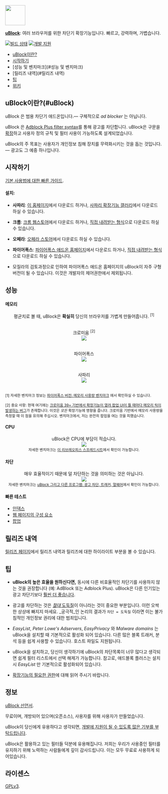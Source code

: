 <a href = "https://chrismatic.io/ublock/">
<img  src="https://raw.githubusercontent.com/chrisaljoudi/uBlock/master/doc/img/gh-header.png"
      height="64">
</a>

[**uBlock**](https://chrismatic.io/ublock/): 여러 브라우저를 위한 차단기 확장기능입니다. 빠르고, 강력하며, 가볍습니다.

[![빌드 상태](https://travis-ci.org/chrisaljoudi/uBlock.svg?branch=master)](https://travis-ci.org/chrisaljoudi/uBlock) [![개발 지원](https://chrismatic.io/oncedonate.svg)](https://chrismatic.io/donate)


* [uBlock이란?](#uBlock)
* [시작하기](#시작하기)
* [성능 및 벤치마크](#성능 및 벤치마크)
* [릴리즈 내역](#릴리즈 내역)
* [팁](#팁)
* [위키](https://github.com/chrisaljoudi/uBlock/wiki)

## uBlock이란?(#uBlock)

uBlock 은 범용 차단기 애드온입니다.— 구체적으로 *ad blocker* 는 아닙니다.

uBlock 은 [Adblock Plus filter syntax](https://adblockplus.org/en/filters)를 통해 광고를 차단합니다. uBlock은 구문을 [확장](https://github.com/chrisaljoudi/uBlock/wiki/Filter-syntax-extensions)하고 사용자 정의 규칙 및 필터 사용이 가능하도록 설계되었습니다.

uBlock의 주 목표는 사용자가 개인정보 침해 장치를 무력화시키는 것을 돕는 것입니다. — 광고도 그 예중 하나입니다.

## 시작하기

[기본 사용법에 대한 빠른 가이드](https://github.com/chrisaljoudi/uBlock/wiki/Quick-guide:-popup-user-interface).

#### 설치:

* **사파리**: [이 홈페이지](https://chrismatic.io/ublock/safari/)에서 다운로드 하거나, [사파리 확장기능 갤러리](https://extensions.apple.com/details/?id=net.chrisaljoudi.uBlock-96G4BAKDQ9)에서 다운로드 하실 수 있습니다.

* **크롬**: [크롬 웹스토어](https://chrome.google.com/webstore/detail/ublock/epcnnfbjfcgphgdmggkamkmgojdagdnn)에서 다운로드 하거나, [직접 내려받는 형식](https://github.com/chrisaljoudi/uBlock/tree/master/dist#install)으로 다운로드 하실 수 있습니다.

* **오페라**: [오페라 스토어](https://addons.opera.com/en-gb/extensions/details/ublock/)에서 다운로드 하실 수 있습니다.

* **파이어폭스**: [파이어폭스 애드온 홈페이지](https://addons.mozilla.org/en-US/firefox/addon/ublock/)에서 다운로드 하거나, [직접 내려받는 형식](https://github.com/chrisaljoudi/uBlock/releases)으로 다운로드 하실 수 있습니다.

 * 모질라의 검토과정으로 인하여 파이어폭스 애드온 홈페이지의 uBlock이 자주 구형 버전이 될 수 있습니다. 이것은 개발자의 제어권한에서 제외됩니다.

## 성능

#### 메모리

<div align="center">
평균치로 볼 때, uBlock은 <b>확실히</b> 당신의 브라우저를 가볍게 만들어줍니다.
<sup>[1]</sup><br><br>

크로미움 <sup>[2]</sup><br>
<img src="https://raw.githubusercontent.com/chrisaljoudi/uBlock/master/doc/benchmarks/mem-usage-overall-chart-20141224.png" /><br><br>

파이어폭스<br>
<img src="https://raw.githubusercontent.com/chrisaljoudi/uBlock/master/doc/benchmarks/mem-usage-overall-chart-20150205.png" /><br><br>

사파리<br>
<img src="https://raw.githubusercontent.com/chrisaljoudi/uBlock/master/doc/benchmarks/mem-usage-overall-chart-safari-20150205.png" /><br><br>

</div>

<sup>[1] 자세한 벤치마크 정보는 <a href="https://github.com/chrisaljoudi/uBlock/wiki/Firefox-version:-benchmarking-memory-footprint">파이어폭스 버전: 메모리 사용량 벤치마크</a> 에서 확인하실 수 있습니다.</sup><br>

<sup>[2] 중요 사항: 현재 여기에는 [크로미움 39+ 기반에서 확장기능이 열려 팝업 UI이 뜰 때마다 메모리 릭이 발생하는 버그](https://code.google.com/p/chromium/issues/detail?id=441500)가 존재합니다. 이것은 <i>모든</i> 확장기능에 영향을 줍니다. 크로미움 기반에서 메모리 사용량을 측정할 때 이 점을 유의해 주십시오. 벤치마크에서, 저는 완전히 팝업을 여는 것을 피했습니다.</sup><br>

#### CPU

<p align="center">
uBlock은 CPU에 부담이 적습니다.<br>
<img src="https://raw.githubusercontent.com/chrisaljoudi/uBlock/master/doc/benchmarks/cpu-usage-overall-chart-20141226.png" /><br>
<sup>자세한 벤치마크는 <a href="https://github.com/chrisaljoudi/uBlock/blob/master/doc/benchmarks/cpu-usage-overall-20141226.ods">이 리브레오피스 스프레드시트</a>에서 확인이 가능합니다.</sup>
</p>

#### 차단

<p align="center">
매우 효율적이기 때문에 덜 차단하는 것을 의미하는 것은 아닙니다.<br>
<img src="https://raw.githubusercontent.com/chrisaljoudi/uBlock/master/doc/benchmarks/privex-201502-16.png" /><br>
<sup>자세한 벤치마크는
<a href="https://github.com/chrisaljoudi/uBlock/wiki/uBlock-and-others%3A-Blocking-ads%2C-trackers%2C-malwares">uBlock 그리고 다른 프로그램: 광고 차단, 트래커, 멀웨어</a>에서 확인이 가능합니다.
</p>

#### 빠른 테스트

- [인덱스](http://raymondhill.net/ublock/tests.html)
- [웹 페이지의 구성 요소](http://raymondhill.net/ublock/tiles1.html)
- [팝업](http://raymondhill.net/ublock/popup.html)

## 릴리즈 내역

[릴리즈 페이지](https://github.com/chrisaljoudi/uBlock/releases)에서 릴리즈 내역과 릴리즈에 대한 하이라이트 부분을 볼 수 있습니다.

## 팁

* **uBlock의 높은 효율을 원하신다면,** 동시에 다른 비효율적인 차단기를 사용하지 않는 것을 권장합니다 (예: AdBlock 또는 Adblock Plus). uBlock은 다른 인기있는 광고 차단기보다 [훨씬 더 좋습니다](#blocking).

* 광고를 차단하는 것은 [*절대* 도둑질](https://twitter.com/LeaVerou/status/518154828166725632)이 아니라는 것이 중요한 부분입니다. 이런 오싹한 상상에 빠지지 마세요. _궁극적_인 논리의 결과가 `차단 = 도둑질` 이라면 이는 불가침적인 개인정보 권리에 대한 범죄입니다.

* _EasyList_, _Peter Lowe's Adservers_, _EasyPrivacy_ 와 _Malware domains_ 는 uBlock을 설치할 때 기본적으로 활성화 되어 있습니다. 다른 많은 블록 트래커, 분석 등을 쉽게 사용할 수 있습니다. 호스트 파일도 지원됩니다.

* uBlock을 설치하고, 당신이 생각하기에 uBlock의 차단목록이 너무 많다고 생각되면 쉽게 필터 리스트에서 선택 해제가 가능합니다. 참고로, 애드블록 플러스는 설치시 _EasyList_ 만 기본적으로 활성화되어 있습니다.

* [확장기능의 필요한 권한](https://github.com/chrisaljoudi/uBlock/wiki/About-the-required-permissions)에 대해 읽어 주시기 바랍니다.

## 정보

[uBlock 선언서](MANIFESTO.md).

무료이며, 개방되어 있으며(오픈소스), 사용자를 위해 사용자가 만들었습니다.

uBlock이 당신에게 유용하다고 생각되면, [개발에 지원이 될 수 있도록 많은 기부를 부탁드립니다](https://chrismatic.io/ublock/).

uBlock은 활용하고 있는 필터들 덕분에 유용해집니다. 저희는
우리가 사용중인 필터를 유지하기 위해 노력하는 사람들에게 깊이 감사드립니다.
이는 모두 무료로 사용하게 되어있습니다.

## 라이센스

[GPLv3](https://github.com/chrisaljoudi/uBlock/blob/master/LICENSE.txt).

